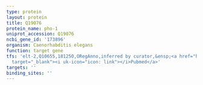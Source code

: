 ```yaml
---
type: protein
layout: protein
title: Q19076
protein_name: pho-1
uniprot_accession: Q19076
ncbi_gene_id: '173896'
organism: Caenorhabditis elegans
function: target gene
tfs: 'elt-2,Q10655,181250,ORegAnno,inferred by curator,&ensp;<a href="https://www.ncbi.nlm.nih.gov/pubmed/?term=15733671%5Buid%5D"
  target="_blank"><i uk-icon="icon: link"></i>Pubmed</a>'
targets: ''
binding_sites: ''
---
```

